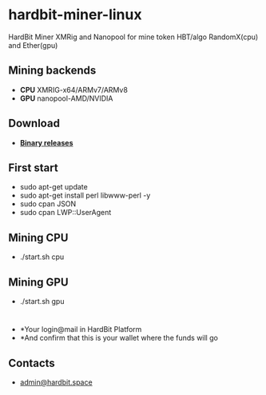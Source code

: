 # hardbit-miner-linux
HardBit Miner XMRig and Nanopool for mine token HBT/algo RandomX(cpu) and Ether(gpu)


## Mining backends
- **CPU** XMRIG-x64/ARMv7/ARMv8
- **GPU** nanopool-AMD/NVIDIA 
## Download
* **[Binary releases](https://github.com/hardbitspace/launcher-linux/releases)**

## First start
- sudo apt-get update
- sudo apt-get install perl libwww-perl -y
- sudo cpan JSON
- sudo cpan LWP::UserAgent
## Mining CPU
- ./start.sh cpu
## Mining GPU
- ./start.sh gpu
#
- *Your login@mail in HardBit Platform
- *And confirm that this is your wallet where the funds will go

## Contacts
* admin@hardbit.space
